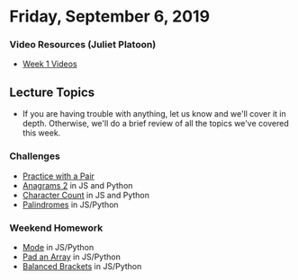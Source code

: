 Friday, September 6, 2019
====================
### Video Resources (Juliet Platoon)
- [Week 1 Videos](https://www.youtube.com/playlist?list=PLu0CiQ7bzwEQbhg6rzm8h41r4c08KNij0)

## Lecture Topics
- If you are having trouble with anything, let us know and we'll cover it in depth. Otherwise, we'll do a brief review of all the topics we've covered this week.

### Challenges
* [Practice with a Pair](https://github.com/julietplatoon/git-pair)
* [Anagrams 2](https://github.com/julietplatoon/anagrams2) in JS and Python
* [Character Count](https://github.com/julietplatoon/char-count) in JS and Python
* [Palindromes](https://github.com/julietplatoon/palindromes) in JS/Python

### Weekend Homework
* [Mode](https://github.com/julietplatoon/calculate-mode) in JS/Python
* [Pad an Array](https://github.com/julietplatoon/pad-array) in JS/Python
* [Balanced Brackets](https://github.com/julietplatoon/balanced-parentheses) in JS/Python
